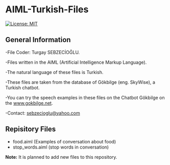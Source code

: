 # AIML-Turkish-Files
[![License: MIT](https://img.shields.io/badge/License-MIT-yellow.svg)](https://opensource.org/licenses/MIT)

## General Information

-File Coder: Turgay SEBZECİOĞLU.

-Files written in the AIML (Artificial Intelligence Markup Language).

-The natural language of these files is Turkish.

-These files are taken from the database of Gökbilge (eng. SkyWise), a Turkish chatbot.

-You can try the speech examples in these files on the Chatbot Gökbilge on the www.gokbilge.net. 

-Contact: sebzecioglu@yahoo.com

## Repisitory Files

* food.aiml (Examples of conversation about food)
* stop_words.aiml (stop words in conversation)

**Note:** It is planned to add new files to this repository.

